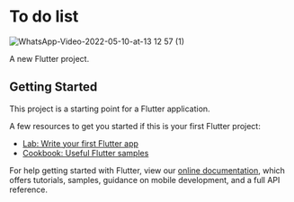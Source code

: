 # To do list

![WhatsApp-Video-2022-05-10-at-13 12 57 (1)](https://user-images.githubusercontent.com/58240821/167675601-f8583720-69d8-4647-b898-343603179fc3.gif)

A new Flutter project.

## Getting Started

This project is a starting point for a Flutter application.

A few resources to get you started if this is your first Flutter project:

- [Lab: Write your first Flutter app](https://flutter.dev/docs/get-started/codelab)
- [Cookbook: Useful Flutter samples](https://flutter.dev/docs/cookbook)

For help getting started with Flutter, view our
[online documentation](https://flutter.dev/docs), which offers tutorials,
samples, guidance on mobile development, and a full API reference.
